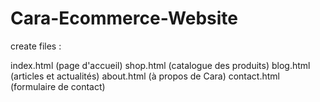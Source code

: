 # Cara-Ecommerce-Website

create files : 

index.html (page d'accueil)
shop.html (catalogue des produits)
blog.html (articles et actualités)
about.html (à propos de Cara)
contact.html (formulaire de contact)